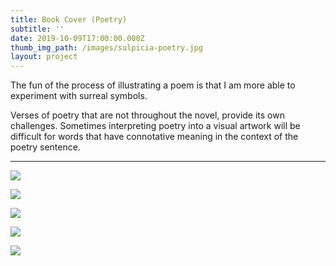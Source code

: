 ```yaml
---
title: Book Cover (Poetry)
subtitle: ''
date: 2019-10-09T17:00:00.000Z
thumb_img_path: /images/sulpicia-poetry.jpg
layout: project
---
```

The fun of the process of illustrating a poem is that I am more able to experiment with surreal symbols.

Verses of poetry that are not throughout the novel, provide its own challenges. Sometimes interpreting poetry into a visual artwork will be difficult for words that have connotative meaning in the context of the poetry sentence.

- - -

![](/images/sulpicic-elegi-elegi-pendek-pagarmangkok-book-cover-design.jpg)

![](/images/aku-malu-jadi-manusia-pagarmangkok-book-cover-design.jpg)

![](/images/paguyuban-kisah-kasih-priyangan-pagarmangkok-book-cover-design.jpg)

![](/images/bajingan-yang-romantis.jpg)

![](/images/pegasus-lilika-dan-kisah-kisah-lainya-pagarmangkok-book-cover-design.jpg)
